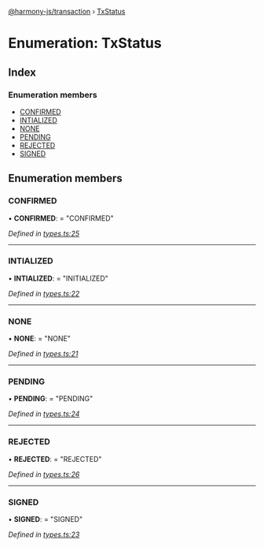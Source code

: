 [@harmony-js/transaction](../globals.md) › [TxStatus](txstatus.md)

# Enumeration: TxStatus

## Index

### Enumeration members

* [CONFIRMED](txstatus.md#confirmed)
* [INTIALIZED](txstatus.md#intialized)
* [NONE](txstatus.md#none)
* [PENDING](txstatus.md#pending)
* [REJECTED](txstatus.md#rejected)
* [SIGNED](txstatus.md#signed)

## Enumeration members

###  CONFIRMED

• **CONFIRMED**: = "CONFIRMED"

*Defined in [types.ts:25](https://github.com/FireStack-Lab/Harmony-sdk-core/blob/1e63f5a/packages/harmony-transaction/src/types.ts#L25)*

___

###  INTIALIZED

• **INTIALIZED**: = "INITIALIZED"

*Defined in [types.ts:22](https://github.com/FireStack-Lab/Harmony-sdk-core/blob/1e63f5a/packages/harmony-transaction/src/types.ts#L22)*

___

###  NONE

• **NONE**: = "NONE"

*Defined in [types.ts:21](https://github.com/FireStack-Lab/Harmony-sdk-core/blob/1e63f5a/packages/harmony-transaction/src/types.ts#L21)*

___

###  PENDING

• **PENDING**: = "PENDING"

*Defined in [types.ts:24](https://github.com/FireStack-Lab/Harmony-sdk-core/blob/1e63f5a/packages/harmony-transaction/src/types.ts#L24)*

___

###  REJECTED

• **REJECTED**: = "REJECTED"

*Defined in [types.ts:26](https://github.com/FireStack-Lab/Harmony-sdk-core/blob/1e63f5a/packages/harmony-transaction/src/types.ts#L26)*

___

###  SIGNED

• **SIGNED**: = "SIGNED"

*Defined in [types.ts:23](https://github.com/FireStack-Lab/Harmony-sdk-core/blob/1e63f5a/packages/harmony-transaction/src/types.ts#L23)*
